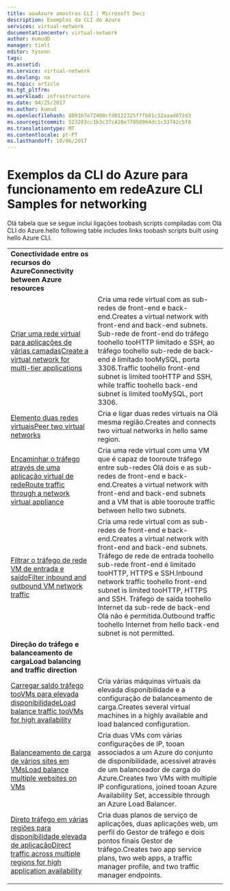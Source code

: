 ```yaml
---
title: aaaAzure amostras CLI | Microsoft Docs
description: Exemplos da CLI do Azure
services: virtual-network
documentationcenter: virtual-network
author: KumudD
manager: timlt
editor: tysonn
tags: 
ms.assetid: 
ms.service: virtual-network
ms.devlang: na
ms.topic: article
ms.tgt_pltfrm: 
ms.workload: infrastructure
ms.date: 04/25/2017
ms.author: kumud
ms.openlocfilehash: 8001b7e72480cfd0122325f7fb81c32aaad072d3
ms.sourcegitcommit: 523283cc1b3c37c428e77850964dc1c33742c5f0
ms.translationtype: MT
ms.contentlocale: pt-PT
ms.lasthandoff: 10/06/2017
---
```

# <a name="azure-cli-samples-for-networking"></a><span data-ttu-id="6bfd2-103">Exemplos da CLI do Azure para funcionamento em rede</span><span class="sxs-lookup"><span data-stu-id="6bfd2-103">Azure CLI Samples for networking</span></span>

<span data-ttu-id="6bfd2-104">Olá tabela que se segue inclui ligações toobash scripts compiladas com Olá CLI do Azure.</span><span class="sxs-lookup"><span data-stu-id="6bfd2-104">hello following table includes links toobash scripts built using hello Azure CLI.</span></span>

| | |
|-|-|
|<span data-ttu-id="6bfd2-105">**Conectividade entre os recursos do Azure**</span><span class="sxs-lookup"><span data-stu-id="6bfd2-105">**Connectivity between Azure resources**</span></span>||
| [<span data-ttu-id="6bfd2-106">Criar uma rede virtual para aplicações de várias camadas</span><span class="sxs-lookup"><span data-stu-id="6bfd2-106">Create a virtual network for multi-tier applications</span></span>](./scripts/virtual-network-cli-sample-multi-tier-application.md?toc=%2fazure%2fnetworking%2ftoc.json) | <span data-ttu-id="6bfd2-107">Cria uma rede virtual com as sub-redes de front-end e back-end.</span><span class="sxs-lookup"><span data-stu-id="6bfd2-107">Creates a virtual network with front-end and back-end subnets.</span></span> <span data-ttu-id="6bfd2-108">Sub-rede de front-end do tráfego toohello tooHTTP limitado e SSH, ao tráfego toohello sub-rede de back-end é limitado tooMySQL, porta 3306.</span><span class="sxs-lookup"><span data-stu-id="6bfd2-108">Traffic toohello front-end subnet is limited tooHTTP and SSH, while traffic toohello back-end subnet is limited tooMySQL, port 3306.</span></span> |
| [<span data-ttu-id="6bfd2-109">Elemento duas redes virtuais</span><span class="sxs-lookup"><span data-stu-id="6bfd2-109">Peer two virtual networks</span></span>](./scripts/virtual-network-cli-sample-peer-two-virtual-networks.md?toc=%2fazure%2fnetworking%2ftoc.json) | <span data-ttu-id="6bfd2-110">Cria e ligar duas redes virtuais na Olá mesma região.</span><span class="sxs-lookup"><span data-stu-id="6bfd2-110">Creates and connects two virtual networks in hello same region.</span></span> |
| [<span data-ttu-id="6bfd2-111">Encaminhar o tráfego através de uma aplicação virtual de rede</span><span class="sxs-lookup"><span data-stu-id="6bfd2-111">Route traffic through a network virtual appliance</span></span>](./scripts/virtual-network-cli-sample-route-traffic-through-nva.md?toc=%2fazure%2fnetworking%2ftoc.json) | <span data-ttu-id="6bfd2-112">Cria uma rede virtual com uma VM que é capaz de tooroute tráfego entre sub-redes Olá dois e as sub-redes de front-end e back-end.</span><span class="sxs-lookup"><span data-stu-id="6bfd2-112">Creates a virtual network with front-end and back-end subnets and a VM that is able tooroute traffic between hello two subnets.</span></span> |
| [<span data-ttu-id="6bfd2-113">Filtrar o tráfego de rede VM de entrada e saído</span><span class="sxs-lookup"><span data-stu-id="6bfd2-113">Filter inbound and outbound VM network traffic</span></span>](./scripts/virtual-network-filter-network-traffic.md?toc=%2fazure%2fnetworking%2ftoc.json) | <span data-ttu-id="6bfd2-114">Cria uma rede virtual com as sub-redes de front-end e back-end.</span><span class="sxs-lookup"><span data-stu-id="6bfd2-114">Creates a virtual network with front-end and back-end subnets.</span></span> <span data-ttu-id="6bfd2-115">Tráfego de rede de entrada toohello sub-rede front-end é limitado tooHTTP, HTTPS e SSH.</span><span class="sxs-lookup"><span data-stu-id="6bfd2-115">Inbound network traffic toohello front-end subnet is limited tooHTTP, HTTPS and SSH.</span></span> <span data-ttu-id="6bfd2-116">Tráfego de saída toohello Internet da sub-rede de back-end Olá não é permitida.</span><span class="sxs-lookup"><span data-stu-id="6bfd2-116">Outbound traffic toohello Internet from hello back-end subnet is not permitted.</span></span> |
|<span data-ttu-id="6bfd2-117">**Direção do tráfego e balanceamento de carga**</span><span class="sxs-lookup"><span data-stu-id="6bfd2-117">**Load balancing and traffic direction**</span></span>||
| [<span data-ttu-id="6bfd2-118">Carregar saldo tráfego tooVMs para elevada disponibilidade</span><span class="sxs-lookup"><span data-stu-id="6bfd2-118">Load balance traffic tooVMs for high availability</span></span>](./scripts/load-balancer-linux-cli-sample-nlb.md?toc=%2fazure%2fnetworking%2ftoc.json) | <span data-ttu-id="6bfd2-119">Cria várias máquinas virtuais da elevada disponibilidade e a configuração de balanceamento de carga.</span><span class="sxs-lookup"><span data-stu-id="6bfd2-119">Creates several virtual machines in a highly available and load balanced configuration.</span></span> |
| [<span data-ttu-id="6bfd2-120">Balanceamento de carga de vários sites em VMs</span><span class="sxs-lookup"><span data-stu-id="6bfd2-120">Load balance multiple websites on VMs</span></span>](./scripts/load-balancer-linux-cli-load-balance-multiple-websites-vm.md?toc=%2fazure%2fnetworking%2ftoc.json) | <span data-ttu-id="6bfd2-121">Cria duas VMs com várias configurações de IP, tooan associados a um Azure do conjunto de disponibilidade, acessível através de um balanceador de carga do Azure.</span><span class="sxs-lookup"><span data-stu-id="6bfd2-121">Creates two VMs with multiple IP configurations, joined tooan Azure Availability Set, accessible through an Azure Load Balancer.</span></span> |
| [<span data-ttu-id="6bfd2-122">Direto tráfego em várias regiões para disponibilidade elevada de aplicação</span><span class="sxs-lookup"><span data-stu-id="6bfd2-122">Direct traffic across multiple regions for high application availability</span></span>](./scripts/traffic-manager-cli-websites-high-availability.md?toc=%2fazure%2fnetworking%2ftoc.json) |  <span data-ttu-id="6bfd2-123">Cria duas planos de serviço de aplicações, duas aplicações web, um perfil do Gestor de tráfego e dois pontos finais Gestor de tráfego.</span><span class="sxs-lookup"><span data-stu-id="6bfd2-123">Creates two app service plans, two web apps, a traffic manager profile, and two traffic manager endpoints.</span></span> |
| | |
